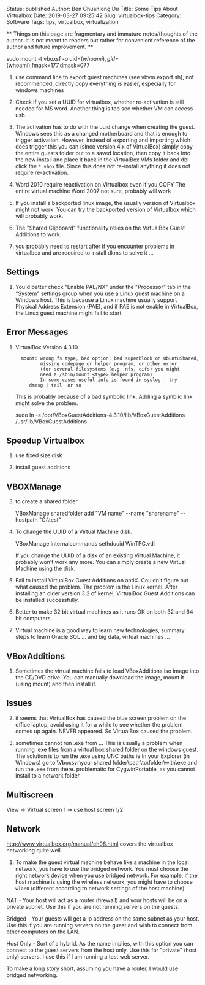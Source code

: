 Status: published
Author: Ben Chuanlong Du
Title: Some Tips About Virtualbox
Date: 2019-03-27 09:25:42
Slug: virtualbox-tips
Category: Software
Tags: tips, virtualbox, virtualization

**
Things on this page are fragmentary and immature notes/thoughts of the author. 
It is not meant to readers but rather for convenient reference of the author and future improvement.
**

sudo mount -t vboxsf -o uid=$(whoami),gid=$(whoami),fmask=177,dmask=077
 
1. use command line to export guest machines (see vbvm.export.sh),
    not recommended, directly copy everything is easier,
    especially for windows machines

6. Check if you set a UUID for virtualbox, whether re-activation is still needed for MS word.
    Another thing is too see whether VM can access usb.

7. The activation has to do with the uuid change when creating the guest. 
    Windows sees this as a changed motherboard and that is enough to trigger activation.
    However, 
    instead of exporting and importing which does trigger this 
    you can (since version 4.x of VirtualBox) simply copy the entire guests folder out 
    to a saved location, 
    then copy it back into the new install 
    and place it back in the VirtualBox VMs folder and dbl click the `*.vbox` file. 
    Since this does not re-install anything it does not require re-activation.

8. Word 2010 require reactivation on Virtualbox even if you COPY The entire virtual machine 
    Word 2007 not sure, probably will work


9. If you install a backported linux image, 
    the usually version of Virtualbox might not work. 
    You can try the backported version of Virtualbox which will probably work.

1. The "Shared Clipboard" functionality relies on the VirtualBox Guest Additions to work.

2. you probably need to restart after if you encounter problems in virtualbox and are required to install dkms to solve it ...

## Settings

1. You'd better check "Enable PAE/NX" under the "Processor" tab in the "System" settings group
    when you use a Linux guest machine on a Windows host.
    This is because a Linux machine usually support Physical Address Extension (PAE),
    and if PAE is not enable in VirtualBox, 
    the Linux guest machine might fail to start.

## Error Messages

1. VirtualBox Version 4.3.10

         mount: wrong fs type, bad option, bad superblock on UbuntuShared,
                missing codepage or helper program, or other error
                (for several filesystems (e.g. nfs, cifs) you might
                need a /sbin/mount.<type> helper program)
                In some cases useful info is found in syslog - try
            dmesg | tail  or so

    This is probably because of a bad symbolic link.
    Adding a symblic link might solve the problem.

    sudo ln -s /opt/VBoxGuestAdditions-4.3.10/lib/VBoxGuestAdditions /usr/lib/VBoxGuestAdditions

## Speedup Virtualbox

1. use fixed size disk

2. install guest additions

## VBOXManage

3. to create a shared folder 

    VBoxManage sharedfolder add "VM name" --name "sharename" --hostpath "C:\test"

4. To change the UUID of a Virtual Machine disk.

    VBoxManage internalcommands sethduuid WinTPC.vdi 

    If you change the UUID of a disk of an existing Virtual Machine, 
    it probably won't work any more. 
    You can simply create a new Virtual Machine using the disk.

1. Fail to install VirtualBox Guest Additions on antiX. 
    Couldn't figure out what caused the problem. 
    The problem is the Linux kernel. 
    After installing an older version 3.2 of kernel, VirtualBox Guest Additions can be installed successfully.

2. Better to make 32 bit virtual machines as it runs OK on both 32 and 64 bit computers.

8. Virtual machine is a good way to learn new technologies, 
    summary steps to learn Oracle SQL ... and big data, virtual machines ...

## VBoxAdditions

1. Sometimes the virtual machine fails to load VBoxAdditions iso image into the CD/DVD drive. 
    You can manually download the image, mount it (using mount) and then install it.

## Issues

2. it seems that VirtualBox has caused the blue screen problem on the office laptop, 
    avoid using it for a while to see whether the problem comes up again.
    NEVER appeared. So VirtualBox caused the problem.


1. sometimes cannot run .exe from ...
    This is usually a problem when running .exe files 
    from a virtual box shared folder on the windows guest. 
    The solution is to run the .exe using UNC paths 
    ie In your Explorer (in Windows) go to \Vboxsvr\your shared folder\path\to\folder\with\exe 
    and run the .exe from there.
    problematic for CygwinPortable, as you cannot install to a network folder

## Multiscreen

View -> Virtual screen 1 -> use host screen 1/2

## Network

<http://www.virtualbox.org/manual/ch06.html> covers the virtualbox networking quite well.

1. To make the guest virtual machine behave like a machine in the local network,
    you have to use the bridged network.
    You must choose the right network device when you use bridged network. 
    For example, if the host machine is using the wireless network, 
    you might have to choose `wlan0` 
    (different according to network settings of the host machine).



NAT - Your host will act as a router (firewall) and your hosts will be on a private subnet. 
Use this if you are not running servers on the guests.

Bridged - Your guests will get a ip address on the same subnet as your host. 
Use this if you are running servers on the guest 
and wish to connect from other computers on the LAN.

Host Only - Sort of a hybrid. As the name implies, 
with this option you can connect to the guest servers from the host only. 
Use this for "private" (host only) servers. 
I use this if I am running a test web server.

To make a long story short, 
assuming you have a router, I would use bridged networking.
